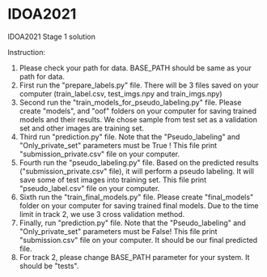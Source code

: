 # IDOA2021
IDOA2021 Stage 1 solution


Instruction:

1. Please check your path for data. BASE_PATH should be same as your path for data.
2. First run the "prepare_labels.py" file. There will be 3 files saved on your computer (train_label.csv, test_imgs.npy and train_imgs.npy)
3. Second run the "train_models_for_pseudo_labeling.py" file. Please create "models", and "oof"  folders on your computer for saving trained models and their results. We chose sample from test set as a validation set and other images are training set. 
4. Third run "prediction.py" file. Note that the "Pseudo_labeling" and "Only_private_set" parameters must be True ! This file print "submission_private.csv" file on your computer. 
5. Fourth run the "pseudo_labeling.py" file. Based on the predicted results ("submission_private.csv" file), it will perform a pseudo labeling. It will save some of test images into training set. This file print "pseudo_label.csv" file on your computer.
6. Sixth run the "train_final_models.py" file. Please create "final_models"  folder on your computer for saving trained final models. Due to the time limit in track 2, we use 3 cross validation method. 
7. Finally, run "prediction.py" file. Note that the "Pseudo_labeling" and "Only_private_set" parameters must be False! This file print "submission.csv" file on your computer. It should be our final predicted file. 
8. For track 2, please change BASE_PATH parameter for your system. It should be "tests". 
